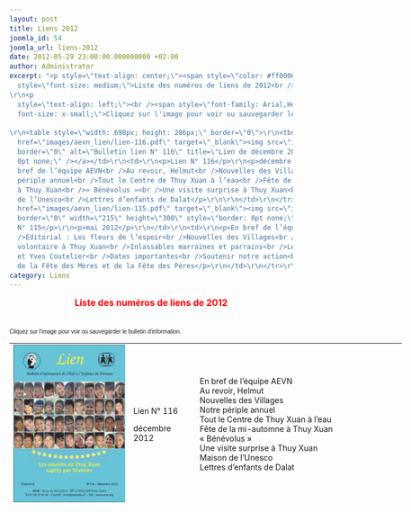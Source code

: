 ```yaml
---
layout: post
title: Liens 2012
joomla_id: 54
joomla_url: liens-2012
date: 2012-05-29 23:00:00.000000000 +02:00
author: Administrator
excerpt: "<p style=\"text-align: center;\"><span style=\"color: #ff0000;\"><strong><span
  style=\"font-size: medium;\">Liste des numéros de liens de 2012<br /></span></strong>
\r\n<p
  style=\"text-align: left;\"><br /><span style=\"font-family: Arial,Helvetica,sans-serif;
  font-size: x-small;\">Cliquez sur l'image pour voir ou sauvegarder le bulletin d'information.
  
\r\n<table style=\"width: 698px; height: 286px;\" border=\"0\">\r\n<tbody>\r\n<tr>\r\n<td><a
  href=\"images/aevn_lien/lien-116.pdf\" target=\"_blank\"><img src=\"images/stories/lien-116.png\"
  border=\"0\" alt=\"Bulletin lien N° 116\" title=\"Lien de décembre 2012\" style=\"border:
  0pt none;\" /></a></td>\r\n<td>\r\n<p>Lien N° 116</p>\r\n<p>décembre 2012</p>\r\n</td>\r\n<td>\r\n\r\n<p>En
  bref de l’équipe AEVN<br />Au revoir, Helmut<br />Nouvelles des Villages<br />Notre
  périple annuel<br />Tout le Centre de Thuy Xuan à l’eau<br />Fête de la mi-automne
  à Thuy Xuan<br />« Bénévolus »<br />Une visite surprise à Thuy Xuan<br />Maison
  de l’Unesco<br />Lettres d’enfants de Dalat</p>\r\n\r\n</td>\r\n</tr>\r\n<tr>\r\n<td><a
  href=\"images/aevn_lien/lien-115.pdf\" target=\"_blank\"><img src=\"images/stories/lien-115.png\"
  border=\"0\" width=\"215\" height=\"300\" style=\"border: 0pt none;\" /></a></td>\r\n<td>\r\n<p>Lien
  N° 115</p>\r\n<p>mai 2012</p>\r\n</td>\r\n<td>\r\n<p>En bref de l’équipe AEVN<br
  />Editorial : Les fleurs de l’espoir<br />Nouvelles des Villages<br />Séverine,
  volontaire à Thuy Xuan<br />Inlassables marraines et parrains<br />Lettre de Monique
  et Yves Coutelier<br />Dates importantes<br />Soutenir notre action<br />À l’occasion
  de la Fête des Mères et de la Fête des Pères</p>\r\n</td>\r\n</tr>\r\n</tbody>\r\n</table>"
category: Liens
---
```

<p style="text-align: center;"><span style="color: #ff0000;"><strong><span style="font-size: medium;">Liste des numéros de liens de 2012<br /></span></strong>

<p style="text-align: left;"><br /><span style="font-family: Arial,Helvetica,sans-serif; font-size: x-small;">Cliquez sur l'image pour voir ou sauvegarder le bulletin d'information. 

<table style="width: 698px; height: 286px;" border="0">
<tbody>
<tr>
<td><a href="/assets/images/aevn_lien/lien-116.pdf" target="_blank"><img src="/assets/images/stories/lien-116.png" border="0" alt="Bulletin lien N° 116" title="Lien de décembre 2012" style="border: 0pt none;" /></a></td>
<td>
<p>Lien N° 116</p>
<p>décembre 2012</p>
</td>
<td>

<p>En bref de l’équipe AEVN<br />Au revoir, Helmut<br />Nouvelles des Villages<br />Notre périple annuel<br />Tout le Centre de Thuy Xuan à l’eau<br />Fête de la mi-automne à Thuy Xuan<br />« Bénévolus »<br />Une visite surprise à Thuy Xuan<br />Maison de l’Unesco<br />Lettres d’enfants de Dalat</p>

</td>
</tr>
<tr>
<td><a href="/assets/images/aevn_lien/lien-115.pdf" target="_blank"><img src="/assets/images/stories/lien-115.png" border="0" width="215" height="300" style="border: 0pt none;" /></a></td>
<td>
<p>Lien N° 115</p>
<p>mai 2012</p>
</td>
<td>
<p>En bref de l’équipe AEVN<br />Editorial : Les fleurs de l’espoir<br />Nouvelles des Villages<br />Séverine, volontaire à Thuy Xuan<br />Inlassables marraines et parrains<br />Lettre de Monique et Yves Coutelier<br />Dates importantes<br />Soutenir notre action<br />À l’occasion de la Fête des Mères et de la Fête des Pères</p>
</td>
</tr>
</tbody>
</table>
